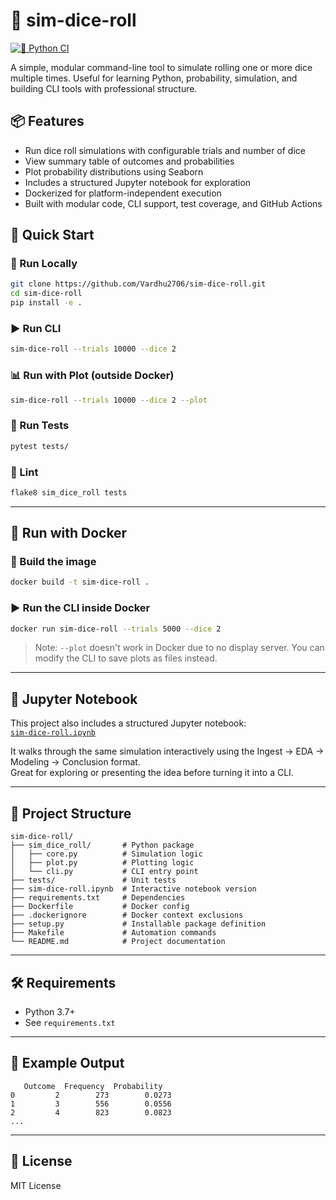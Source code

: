 # 🎲 sim-dice-roll

[![🧪 Python CI](https://github.com/Vardhu2706/sim-dice-roll/actions/workflows/python-cli.yml/badge.svg)](https://github.com/Vardhu2706/sim-dice-roll/actions/workflows/python-cli.yml)

A simple, modular command-line tool to simulate rolling one or more dice multiple times. Useful for learning Python, probability, simulation, and building CLI tools with professional structure.

## 📦 Features

- Run dice roll simulations with configurable trials and number of dice
- View summary table of outcomes and probabilities
- Plot probability distributions using Seaborn
- Includes a structured Jupyter notebook for exploration
- Dockerized for platform-independent execution
- Built with modular code, CLI support, test coverage, and GitHub Actions

## 🚀 Quick Start

### 🧪 Run Locally

```bash
git clone https://github.com/Vardhu2706/sim-dice-roll.git
cd sim-dice-roll
pip install -e .
```

### ▶️ Run CLI

```bash
sim-dice-roll --trials 10000 --dice 2
```

### 📊 Run with Plot (outside Docker)

```bash
sim-dice-roll --trials 10000 --dice 2 --plot
```

### 🧪 Run Tests

```bash
pytest tests/
```

### 🧼 Lint

```bash
flake8 sim_dice_roll tests
```

---

## 🐳 Run with Docker

### 🔨 Build the image

```bash
docker build -t sim-dice-roll .
```

### ▶️ Run the CLI inside Docker

```bash
docker run sim-dice-roll --trials 5000 --dice 2
```

> Note: `--plot` doesn't work in Docker due to no display server. You can modify the CLI to save plots as files instead.

---

## 📓 Jupyter Notebook

This project also includes a structured Jupyter notebook:  
[`sim-dice-roll.ipynb`](./sim-dice-roll.ipynb)

It walks through the same simulation interactively using the Ingest → EDA → Modeling → Conclusion format.  
Great for exploring or presenting the idea before turning it into a CLI.

---

## 📁 Project Structure

```
sim-dice-roll/
├── sim_dice_roll/       # Python package
│   ├── core.py          # Simulation logic
│   ├── plot.py          # Plotting logic
│   └── cli.py           # CLI entry point
├── tests/               # Unit tests
├── sim-dice-roll.ipynb  # Interactive notebook version
├── requirements.txt     # Dependencies
├── Dockerfile           # Docker config
├── .dockerignore        # Docker context exclusions
├── setup.py             # Installable package definition
├── Makefile             # Automation commands
└── README.md            # Project documentation
```

---

## 🛠 Requirements

- Python 3.7+
- See `requirements.txt`

---

## 🧪 Example Output

```
   Outcome  Frequency  Probability
0         2        273        0.0273
1         3        556        0.0556
2         4        823        0.0823
...
```

---

## 📄 License

MIT License
